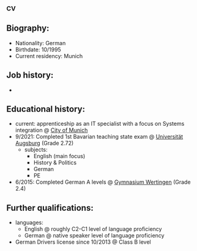 ### CV 

## Biography: 

- Nationality: German
- Birthdate: 10/1995
- Current residency: Munich

## Job history: 

- 

## Educational history: 

- current: apprenticeship as an IT specialist with a focus on Systems integration @ [City of Munich](https://www.muenchen.de/) 
- 9/2021: Completed 1st Bavarian teaching state exam @ [Universität Augsburg](https://www.uni-augsburg.de/de/) (Grade 2.72)
  - subjects:
    - English (main focus)
    - History & Politics
    - German
    - PE    
- 6/2015: Completed German A levels @ [Gymnasium Wertingen](https://www.gymnasium-wertingen.de/) (Grade 2.4) 

## Further qualifications: 

- languages:
  -   English @ roughly C2-C1 level of language proficiency
  -   German @ native speaker level of language proficiency
- German Drivers license since 10/2013 @ Class B level  

